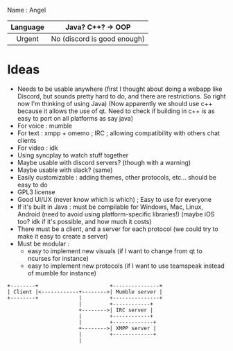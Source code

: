 Name : Angel 

| Language | Java? C++? -> OOP |
|:---:|:---:|
| Urgent | No (discord is good enough) |

# Ideas

- Needs to be usable anywhere
(first I thought about doing a webapp like Discord,
but sounds pretty hard to do, and there are restrictions.
So right now I'm thinking of using Java)
(Now apparently we should use c++ because it allows the use of qt. Need
to check if building in c++ is as easy to port on all platforms as say java)
- For voice : mumble
- For text : xmpp + omemo ; IRC ; allowing compatibility with others chat clients
- For video : idk
- Using syncplay to watch stuff together
- Maybe usable with discord servers? (though with a warning)
- Maybe usable with slack? (same)
- Easily customizable : adding themes, other protocols, etc... should be easy to do
- GPL3 license
- Good UI/UX (never know which is which) ; Easy to use for everyone
- If it's built in Java : must be compilable for Windows, Mac, Linux, Android
(need to avoid using platform-specific libraries!)
(maybe iOS too? idk if it's possible, and how much it costs)
- There must be a client, and a server for each protocol
(we could try to make it easy to create a server)
- Must be modular : 
    - easy to implement new visuals
    (if I want to change from qt to ncurses for instance)
    - easy to implement new protocols
    (if I want to use teamspeak instead of mumble for instance)


```
+--------+                       +---------------+
| Client |<------------+-------->| Mumble server |
+--------+             |         +---------------+
                       |         +------------+
                       +-------->| IRC server |
                       |         +------------+
                       |         +-------------+
                       +-------->| XMPP server |
                       |         +-------------+
                       |
```
